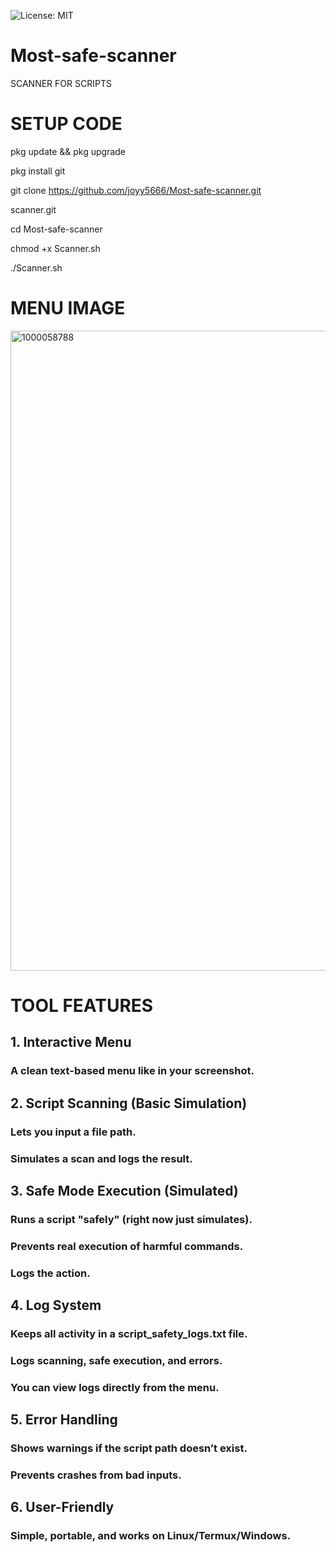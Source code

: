 ![License: MIT](https://img.shields.io/badge/License-MIT-yellow.svg)

# Most-safe-scanner
SCANNER FOR SCRIPTS

# SETUP CODE 
pkg update && pkg upgrade

pkg install git

git clone https://github.com/joyy5666/Most-safe-scanner.git

scanner.git

cd Most-safe-scanner

chmod +x Scanner.sh

./Scanner.sh
# MENU IMAGE
<img width="1536" height="1024" alt="1000058788" src="https://github.com/user-attachments/assets/dd2bd523-7194-4075-b217-e432271bf170" />

# TOOL FEATURES

## 1. Interactive Menu

### A clean text-based menu like in your screenshot.



## 2. Script Scanning (Basic Simulation)

### Lets you input a file path.

### Simulates a scan and logs the result.



## 3. Safe Mode Execution (Simulated)

### Runs a script "safely" (right now just simulates).

### Prevents real execution of harmful commands.

### Logs the action.



## 4. Log System

### Keeps all activity in a script_safety_logs.txt file.

### Logs scanning, safe execution, and errors.

### You can view logs directly from the menu.



## 5. Error Handling

### Shows warnings if the script path doesn’t exist.

### Prevents crashes from bad inputs.



## 6. User-Friendly

### Simple, portable, and works on Linux/Termux/Windows.

